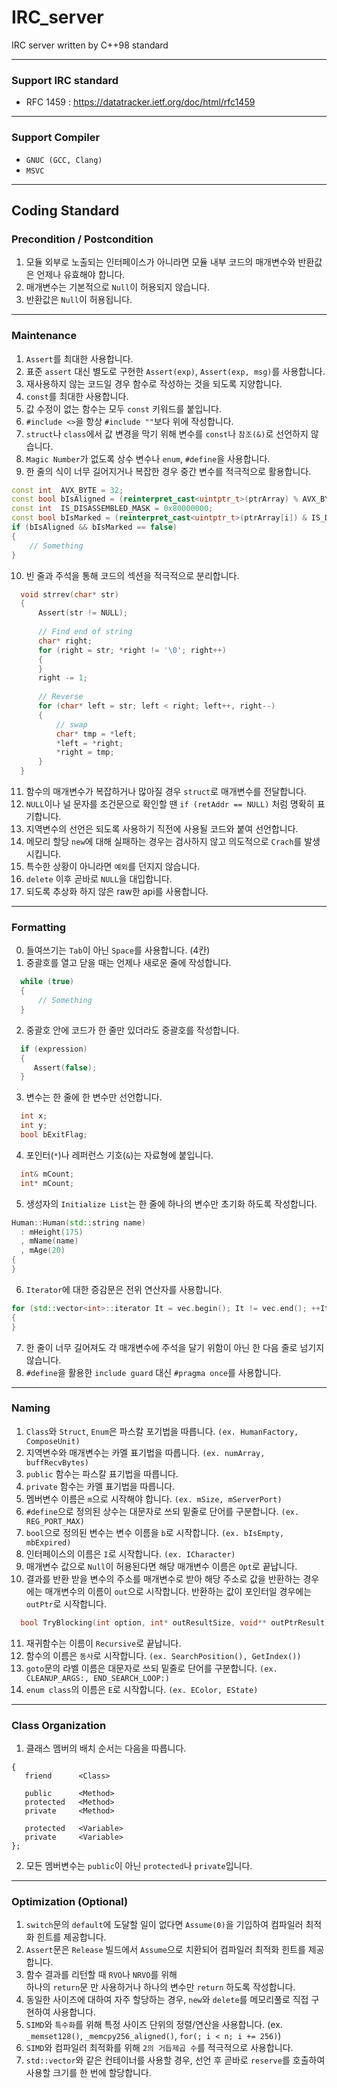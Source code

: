 # IRC_server
IRC server written by C++98 standard
***

### Support IRC standard
- RFC 1459 : https://datatracker.ietf.org/doc/html/rfc1459
***

### Support Compiler
- `GNUC (GCC, Clang)`
- `MSVC`
***

## Coding Standard
### Precondition / Postcondition
1. 모듈 외부로 노출되는 인터페이스가 아니라면 모듈 내부 코드의 매개변수와 반환값은 언제나 유효해야 합니다.
2. 매개변수는 기본적으로 `Null`이 허용되지 않습니다.
3. 반환값은 `Null`이 허용됩니다.
***

### Maintenance
1. `Assert`를 최대한 사용합니다.
2. 표준 `assert` 대신 별도로 구현한 `Assert(exp)`, `Assert(exp, msg)`를 사용합니다.
3. 재사용하지 않는 코드일 경우 함수로 작성하는 것을 되도록 지양합니다.
4. `const`를 최대한 사용합니다.
5. 값 수정이 없는 함수는 모두 `const` 키워드를 붙입니다.
6. `#include <>`을 항상 `#include ""`보다 위에 작성합니다.
7. `struct`나 `class`에서 값 변경을 막기 위해 변수를 `const`나 `참조(&)`로 선언하지 않습니다.
8. `Magic Number`가 없도록 상수 변수나 `enum`, `#define`을 사용합니다.
9. 한 줄의 식이 너무 길어지거나 복잡한 경우 중간 변수를 적극적으로 활용합니다.
```cpp
const int  AVX_BYTE = 32;
const bool bIsAligned = (reinterpret_cast<uintptr_t>(ptrArray) % AVX_BYTE) == 0;
const int  IS_DISASSEMBLED_MASK = 0x80000000;
const bool bIsMarked = (reinterpret_cast<uintptr_t>(ptrArray[i]) & IS_DISASSEMBLED_MASK) != 0;
if (bIsAligned && bIsMarked == false)
{
    // Something
}
```
10. 빈 줄과 주석을 통해 코드의 섹션을 적극적으로 분리합니다.
```cpp
  void strrev(char* str)
  {
      Assert(str != NULL);
  
      // Find end of string
      char* right;
      for (right = str; *right != '\0'; right++)
      {
      }
      right -= 1;
  
      // Reverse
      for (char* left = str; left < right; left++, right--)
      {
          // swap
          char* tmp = *left;
          *left = *right;
          *right = tmp;
      }
  }
```  
11. 함수의 매개변수가 복잡하거나 많아질 경우 `struct`로 매개변수를 전달합니다.
12. `NULL`이나 널 문자를 조건문으로 확인할 땐 `if (retAddr == NULL)` 처럼 명확히 표기합니다.
13. 지역변수의 선언은 되도록 사용하기 직전에 사용될 코드와 붙여 선언합니다.
14. 메모리 할당 `new`에 대해 실패하는 경우는 검사하지 않고 의도적으로 `Crach`를 발생시킵니다.
15. 특수한 상황이 아니라면 `예외`를 던지지 않습니다.
16. `delete` 이후 곧바로 `NULL`을 대입합니다.
17. 되도록 추상화 하지 않은 raw한 api를 사용합니다.
***

### Formatting
0. 들여쓰기는 `Tab`이 아닌 `Space`를 사용합니다. (4칸) 
1. 중괄호를 열고 닫을 때는 언제나 새로운 줄에 작성합니다.
```cpp
  while (true)
  {
      // Something
  }
```
2. 중괄호 안에 코드가 한 줄만 있더라도 중괄호를 작성합니다.
```cpp
  if (expression)
  {
     Assert(false);
  }
```
3. 변수는 한 줄에 한 변수만 선언합니다.
```cpp
  int x;
  int y;
  bool bExitFlag;
```
4. 포인터(`*`)나 레퍼런스 기호(`&`)는 자료형에 붙입니다.
```cpp
  int& mCount;
  int* mCount;
```
5. 생성자의 `Initialize List`는 한 줄에 하나의 변수만 초기화 하도록 작성합니다.
```cpp
Human::Human(std::string name)
  : mHeight(175)
  , mName(name)
  , mAge(20)
{
}
```
6. `Iterator`에 대한 증감문은 전위 연산자를 사용합니다.
```cpp
for (std::vector<int>::iterator It = vec.begin(); It != vec.end(); ++It)
{
}
```
7. 한 줄이 너무 길어져도 각 매개변수에 주석을 달기 위함이 아닌 한 다음 줄로 넘기지 않습니다.
8. `#define`을 활용한 `include guard` 대신 `#pragma once`를 사용합니다.
***

### Naming
1. `Class`와 `Struct`, `Enum`은 파스칼 포기법을 따릅니다. `(ex. HumanFactory, ComposeUnit)`
2. 지역변수와 매개변수는 카멜 표기법을 따릅니다. `(ex. numArray, buffRecvBytes)`
3. `public` 함수는 파스칼 표기법을 따릅니다.
4. `private` 함수는 카멜 표기법을 따릅니다.
5. 멤버변수 이름은 `m`으로 시작해야 합니다. `(ex. mSize, mServerPort)`
6. `#define`으로 정의된 상수는 대문자로 쓰되 밑줄로 단어를 구분합니다. `(ex. REG_PORT_MAX)`
7. `bool`으로 정의된 변수는 변수 이름을 `b`로 시작합니다. `(ex. bIsEmpty, mbExpired)`
8. 인터페이스의 이름은 `I`로 시작합니다. `(ex. ICharacter)`
9. 매개변수 값으로 `Null`이 허용된다면 해당 매개변수 이름은 `Opt`로 끝납니다.
10. 결과를 반환 받을 변수의 주소를 매개변수로 받아 해당 주소로 값을 반환하는 경우에는 매개변수의 이름이 `out`으로 시작합니다.
    반환하는 값이 포인터일 경우에는 `outPtr`로 시작합니다.
```cpp
  bool TryBlocking(int option, int* outResultSize, void** outPtrResult);
```
11. 재귀함수는 이름이 `Recursive`로 끝납니다.
12. 함수의 이름은 `동사`로 시작합니다. `(ex. SearchPosition(), GetIndex())`  
13. `goto`문의 라벨 이름은 대문자로 쓰되 밑줄로 단어를 구분합니다. `(ex. CLEANUP_ARGS:, END_SEARCH_LOOP:)` 
14. `enum class`의 이름은 `E`로 시작합니다. `(ex. EColor, EState)`
***

### Class Organization
1. 클래스 멤버의 배치 순서는 다음을 따릅니다.
  ```
  {
     friend      <Class>

     public      <Method>
     protected   <Method>
     private     <Method>

     protected   <Variable>
     private     <Variable>
  };
  ```
2. 모든 멤버변수는 `public`이 아닌 `protected`나 `private`입니다.
***

### Optimization (Optional)
1. `switch`문의 `default`에 도달할 일이 없다면 `Assume(0)`을 기입하여 컴파일러 최적화 힌트를 제공합니다.
2. `Assert`문은 `Release` 빌드에서 `Assume`으로 치환되어 컴파일러 최적화 힌트를 제공합니다.
3. 함수 결과를 리턴할 때 `RVO`나 `NRVO`를 위해   
   하나의 `return`문 만 사용하거나 하나의 변수만 `return` 하도록 작성합니다.
4. 동일한 사이즈에 대하여 자주 할당하는 경우, `new`와 `delete`를 메모리풀로 직접 구현하여 사용합니다.
5. `SIMD`와 `특수화`를 위해 특정 사이즈 단위의 정렬/연산을 사용합니다. (ex. `_memset128()`, `_memcpy256_aligned()`, `for(; i < n; i += 256)`)
6. `SIMD`와 컴파일러 최적화를 위해 `2의 거듭제곱 수`를 적극적으로 사용합니다.
7. `std::vector`와 같은 컨테이너를 사용할 경우, 선언 후 곧바로 `reserve`를 호출하여 사용할 크기를 한 번에 할당합니다.
